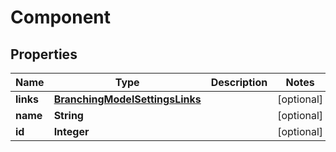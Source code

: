 # Component

## Properties
Name | Type | Description | Notes
------------ | ------------- | ------------- | -------------
**links** | [**BranchingModelSettingsLinks**](BranchingModelSettingsLinks.md) |  |  [optional]
**name** | **String** |  |  [optional]
**id** | **Integer** |  |  [optional]

